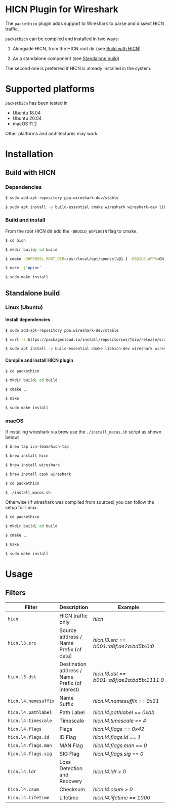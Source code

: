 HICN Plugin for Wireshark
===================

The `packethicn` plugin adds support to Wireshark to parse and dissect HICN traffic.

`packethicn` can be compiled and installed in two ways:

1. Alongside HICN, from the HICN root dir (see [Build with HICN](#Build-with-HICN))

2. As a standalone component (see [Standalone build](#Standalone-build))

The second one is preferred if HICN is already installed in the system.

# Supported platforms
`packethicn` has been tested in

- Ubuntu 18.04
- Ubuntu 20.04
- macOS 11.2

Other platforms and architectures may work.

# Installation 
## Build with HICN

### Dependencies

```bash
$ sudo add-apt-repository ppa:wireshark-dev/stable

$ sudo apt install -y build-essential cmake wireshark wireshark-dev libgcrypt-dev libgnutls28-dev

```

### Build and install

From the root HICN dir add the `-DBUILD_WSPLUGIN` flag to cmake.

```bash
$ cd hicn

$ mkdir build; cd build

$ cmake -DOPENSSL_ROOT_DIR=/usr/local/opt/openssl\@1.1 -DBUILD_APPS=ON -DBUILD_WSPLUGIN=ON ..

$ make -j`nproc`

$ sudo make install

```

## Standalone build
### Linux (Ubuntu)

#### Install dependencies
```bash
$ sudo add-apt-repository ppa:wireshark-dev/stable

$ curl -s https://packagecloud.io/install/repositories/fdio/release/script.deb.sh | sudo bash

$ sudo apt install -y build-essential cmake libhicn-dev wireshark wireshark-dev libgcrypt-dev libgnutls28-dev

```
#### Compile and install HICN plugin
```bash
$ cd packethicn

$ mkdir build; cd build

$ cmake ..

$ make

$ sudo make install
```


### macOS
If installing wireshark via brew use the `./install_macos.sh` script as shown below:

```bash
$ brew tap icn-team/hicn-tap

$ brew install hicn

$ brew install wireshark

$ brew install cask wireshark

$ cd packethicn

$ ./install_macos.sh
```

Otherwise (if wireshark was compiled from sources) you can follow the setup for Linux:

```bash
$ cd packethicn

$ mkdir build; cd build

$ cmake ..

$ make

$ sudo make install
```

# Usage

## Filters

| Filter | Description | Example |
| --- | --- | --- |
| `hicn`  | HICN traffic only  | *hicn* |
| `hicn.l3.src`  | Source address / Name Prefix (of data)  | *hicn.l3.src == b001::a8f:ae2a:bd5b:0:0* |
| `hicn.l3.dst`  | Destination address / Name Prefix (of interest)  | *hicn.l3.dst == b001::a8f:ae2a:bd5b:1111:0* |
| `hicn.l4.namesuffix `  | Name Suffix  | *hicn.l4.namesuffix == 0x21* |
| `hicn.l4.pathlabel `  | Path Label  | *hicn.l4.pathlabel == 0xbb* |
| `hicn.l4.timescale `  | Timescale  | *hicn.l4.timescale == 4* |
| `hicn.l4.flags `  | Flags  | *hicn.l4.flags == 0x42* |
| `hicn.l4.flags.id `  |  ID Flag | *hicn.l4.flags.<span></span>id == 1* |
| `hicn.l4.flags.man `  |  MAN Flag | *hicn.l4.flags.man == 0* |
| `hicn.l4.flags.sig `  | SIG Flag | *hicn.l4.flags.sig == 0* |
| `hicn.l4.ldr `  | Loss Detection and Recovery | *hicn.l4.ldr > 0* |
| `hicn.l4.csum `  | Checksum | *hicn.l4.csum > 0* |
| `hicn.l4.lifetime `  | Lifetime | *hicn.l4.lifetime == 1000* |
